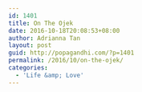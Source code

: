 ```yaml
---
id: 1401
title: On The Ojek
date: 2016-10-18T20:08:53+08:00
author: Adrianna Tan
layout: post
guid: http://popagandhi.com/?p=1401
permalink: /2016/10/on-the-ojek/
categories:
  - 'Life &amp; Love'
---
```

